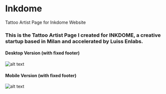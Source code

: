 # Inkdome

Tattoo Artist Page for Inkdome Website

### This is the Tattoo Artist Page I created for INKDOME, a creative startup based in Milan and accelerated by Luiss Enlabs.

#### Desktop Version (with fixed footer)

![alt text](https://github.com/valecalabrese/Inkdome/blob/master/desktop-screenshot.png)

#### Mobile Version (with fixed footer)

![alt text](https://github.com/valecalabrese/Inkdome/blob/master/mobile-screenshot.png)
